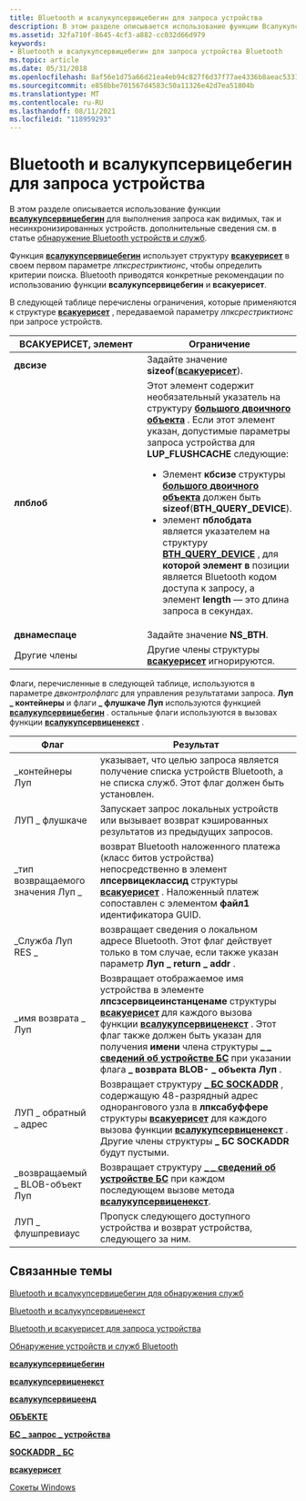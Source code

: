 ```yaml
---
title: Bluetooth и всалукупсервицебегин для запроса устройства
description: В этом разделе описывается использование функции Всалукупсервицебегин для выполнения запроса как видимых, так и несинхронизированных устройств. дополнительные сведения см. в статье обнаружение Bluetooth устройств и служб.
ms.assetid: 32fa710f-8645-4cf3-a882-cc032d66d979
keywords:
- Bluetooth и всалукупсервицебегин для запроса устройства Bluetooth
ms.topic: article
ms.date: 05/31/2018
ms.openlocfilehash: 8af56e1d75a66d21ea4eb94c827f6d37f77ae4336b8aeac5331665288bfeef49
ms.sourcegitcommit: e858bbe701567d4583c50a11326e42d7ea51804b
ms.translationtype: MT
ms.contentlocale: ru-RU
ms.lasthandoff: 08/11/2021
ms.locfileid: "118959293"
---
```

# <a name="bluetooth-and-wsalookupservicebegin-for-device-inquiry"></a>Bluetooth и всалукупсервицебегин для запроса устройства

В этом разделе описывается использование функции [**всалукупсервицебегин**](/windows/desktop/api/winsock2/nf-winsock2-wsalookupservicebegina) для выполнения запроса как видимых, так и несинхронизированных устройств. дополнительные сведения см. в статье [обнаружение Bluetooth устройств и служб](discovering-bluetooth-devices-and-services.md).

Функция [**всалукупсервицебегин**](/windows/desktop/api/winsock2/nf-winsock2-wsalookupservicebegina) использует структуру [**всакуерисет**](/windows/desktop/api/winsock2/ns-winsock2-wsaquerysetw) в своем первом параметре *лпксрестриктионс*, чтобы определить критерии поиска. Bluetooth приводятся конкретные рекомендации по использованию функции **всалукупсервицебегин** и **всакуерисет**.

В следующей таблице перечислены ограничения, которые применяются к структуре [**всакуерисет**](/windows/desktop/api/winsock2/ns-winsock2-wsaquerysetw) , передаваемой параметру *лпксрестриктионс* при запросе устройств.



<table>
<colgroup>
<col style="width: 50%" />
<col style="width: 50%" />
</colgroup>
<thead>
<tr class="header">
<th>ВСАКУЕРИСЕТ, элемент</th>
<th>Ограничение</th>
</tr>
</thead>
<tbody>
<tr class="odd">
<td><strong>двсизе</strong></td>
<td>Задайте значение <strong>sizeof</strong>(<a href="/windows/desktop/api/winsock2/ns-winsock2-wsaquerysetw"><strong>всакуерисет</strong></a>).</td>
</tr>
<tr class="even">
<td><strong>лпблоб</strong></td>
<td>Этот элемент содержит необязательный указатель на структуру <a href="/windows/desktop/api/nspapi/ns-nspapi-blob"><strong>большого двоичного объекта</strong></a> . Если этот элемент указан, допустимые параметры запроса устройства для <strong>LUP_FLUSHCACHE</strong> следующие:
<ul>
<li>Элемент <strong>кбсизе</strong> структуры <a href="/windows/desktop/api/nspapi/ns-nspapi-blob"><strong>большого двоичного объекта</strong></a> должен быть <strong>sizeof</strong>(<strong>BTH_QUERY_DEVICE</strong>).</li>
<li>элемент <strong>пблобдата</strong> является указателем на структуру <a href="/windows/desktop/api/Ws2bth/ns-ws2bth-bth_query_device"><strong>BTH_QUERY_DEVICE</strong></a> , для <strong>которой элемент в</strong> позиции является Bluetooth кодом доступа к запросу, а элемент <strong>length</strong> — это длина запроса в секундах.</li>
</ul></td>
</tr>
<tr class="odd">
<td><strong>двнамеспаце</strong></td>
<td>Задайте значение <strong>NS_BTH</strong>.</td>
</tr>
<tr class="even">
<td>Другие члены</td>
<td>Другие члены структуры <a href="/windows/desktop/api/winsock2/ns-winsock2-wsaquerysetw"><strong>всакуерисет</strong></a> игнорируются.</td>
</tr>
</tbody>
</table>



 

Флаги, перечисленные в следующей таблице, используются в параметре *двконтролфлагс* для управления результатами запроса. **Луп \_ контейнеры** и флаги **\_ флушкаче Луп** используются функцией [**всалукупсервицебегин**](/windows/desktop/api/winsock2/nf-winsock2-wsalookupservicebegina) . остальные флаги используются в вызовах функции [**всалукупсервиценекст**](/windows/desktop/api/winsock2/nf-winsock2-wsalookupservicenexta) .

| Флаг               | Результат                                                                                                                                                                                                                                                                                                                                                                                                             |
|--------------------|--------------------------------------------------------------------------------------------------------------------------------------------------------------------------------------------------------------------------------------------------------------------------------------------------------------------------------------------------------------------------------------------------------------------|
| \_контейнеры Луп    | указывает, что целью запроса является получение списка устройств Bluetooth, а не списка служб. Этот флаг должен быть установлен.                                                                                                                                                                                                                                                                                       |
| ЛУП \_ флушкаче    | Запускает запрос локальных устройств или вызывает возврат кэшированных результатов из предыдущих запросов.                                                                                                                                                                                                                                                                                                                |
| \_тип возвращаемого значения Луп \_  | возврат Bluetooth наложенного платежа (класс битов устройства) непосредственно в элемент **лпсервицеклассид** структуры [**всакуерисет**](/windows/desktop/api/winsock2/ns-winsock2-wsaquerysetw) . Наложенный платеж сопоставлен с элементом **файл1** идентификатора GUID.                                                                                                                                                                                                      |
| \_Служба Луп RES \_  | возвращает сведения о локальном адресе Bluetooth. Этот флаг действует только в том случае, если также указан параметр **Луп \_ return \_ addr** .                                                                                                                                                                                                                                                                                       |
| \_имя возврата \_ Луп  | Возвращает отображаемое имя устройства в элементе **лпсзсервицеинстанценаме** структуры [**всакуерисет**](/windows/desktop/api/winsock2/ns-winsock2-wsaquerysetw) для каждого вызова функции [**всалукупсервиценекст**](/windows/desktop/api/winsock2/nf-winsock2-wsalookupservicenexta) . Этот флаг также должен быть указан для получения **имени** члена структуры [**\_ \_ сведений об устройстве БС**](/windows/desktop/api/Bthdef/ns-bthdef-bth_device_info) при указании флага **\_ возврата BLOB- \_ объекта Луп** . |
| ЛУП \_ обратный \_ адрес  | Возвращает структуру [**\_ БС SOCKADDR**](/windows/desktop/api/Ws2bth/ns-ws2bth-sockaddr_bth) , содержащую 48-разрядный адрес однорангового узла в **лпксабуффере** структуры [**всакуерисет**](/windows/desktop/api/winsock2/ns-winsock2-wsaquerysetw) для каждого вызова функции [**всалукупсервиценекст**](/windows/desktop/api/winsock2/nf-winsock2-wsalookupservicenexta) . Другие члены структуры **\_ БС SOCKADDR** будут пустыми.                                                            |
| \_возвращаемый \_ BLOB-объект Луп  | Возвращает структуру [**\_ \_ сведений об устройстве БС**](/windows/desktop/api/Bthdef/ns-bthdef-bth_device_info) при каждом последующем вызове метода [**всалукупсервиценекст**](/windows/desktop/api/winsock2/nf-winsock2-wsalookupservicenexta).                                                                                                                                                                                                                                                           |
| ЛУП \_ флушпревиаус | Пропуск следующего доступного устройства и возврат устройства, следующего за ним.                                                                                                                                                                                                                                                                                                                                             |



 

## <a name="related-topics"></a>Связанные темы

<dl> <dt>

[Bluetooth и всалукупсервицебегин для обнаружения служб](bluetooth-and-wsalookupservicebegin-for-service-discovery.md)
</dt> <dt>

[Bluetooth и всалукупсервиценекст](bluetooth-and-wsalookupservicenext.md)
</dt> <dt>

[Bluetooth и всакуерисет для запроса устройства](bluetooth-and-wsaqueryset-for-device-inquiry.md)
</dt> <dt>

[Обнаружение устройств и служб Bluetooth](discovering-bluetooth-devices-and-services.md)
</dt> <dt>

[**всалукупсервицебегин**](/windows/desktop/api/winsock2/nf-winsock2-wsalookupservicebegina)
</dt> <dt>

[**всалукупсервиценекст**](/windows/desktop/api/winsock2/nf-winsock2-wsalookupservicenexta)
</dt> <dt>

[**всалукупсервицеенд**](/windows/desktop/api/winsock2/nf-winsock2-wsalookupserviceend)
</dt> <dt>

[**ОБЪЕКТЕ**](/windows/desktop/api/nspapi/ns-nspapi-blob)
</dt> <dt>

[**БС \_ запрос \_ устройства**](/windows/desktop/api/Ws2bth/ns-ws2bth-bth_query_device)
</dt> <dt>

[**SOCKADDR \_ БС**](/windows/desktop/api/Ws2bth/ns-ws2bth-sockaddr_bth)
</dt> <dt>

[**всакуерисет**](/windows/desktop/api/winsock2/ns-winsock2-wsaquerysetw)
</dt> <dt>

[Сокеты Windows](/windows/desktop/WinSock/windows-sockets-start-page-2)
</dt> </dl>

 

 